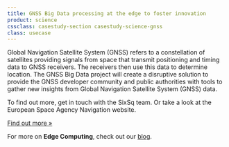 ```yaml
---
title: GNSS Big Data processing at the edge to foster innovation
product: science
cssclass: casestudy-section casestudy-science-gnss
class: usecase
---
```


Global Navigation Satellite System (GNSS) refers to a constellation of satellites providing signals from space that transmit positioning and timing data to GNSS receivers. The receivers then use this data to determine location. The GNSS Big Data project will create a disruptive solution to provide the GNSS developer community and public authorities with tools to gather new insights from Global Navigation Satellite System (GNSS) data.

To find out more, get in touch with the SixSq team. Or take a look at the European Space Agency Navigation website.

<a href="http://www.esa.int/Our_Activities/Navigation" class="btn-sixsq color-3">
        Find out more &raquo;</a>

For more on **Edge Computing**, check out our [blog](https://media.sixsq.com/blog/what-is-edge-computing).